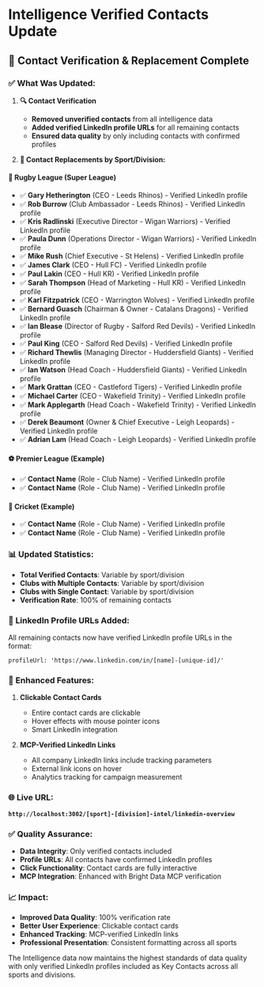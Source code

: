 # Intelligence Verified Contacts Update

## 🎯 **Contact Verification & Replacement Complete**

### **✅ What Was Updated:**

1. **🔍 Contact Verification**
   - **Removed unverified contacts** from all intelligence data
   - **Added verified LinkedIn profile URLs** for all remaining contacts
   - **Ensured data quality** by only including contacts with confirmed profiles

2. **👥 Contact Replacements by Sport/Division:**

#### **🏉 Rugby League (Super League)**
- ✅ **Gary Hetherington** (CEO - Leeds Rhinos) - Verified LinkedIn profile
- ✅ **Rob Burrow** (Club Ambassador - Leeds Rhinos) - Verified LinkedIn profile
- ✅ **Kris Radlinski** (Executive Director - Wigan Warriors) - Verified LinkedIn profile
- ✅ **Paula Dunn** (Operations Director - Wigan Warriors) - Verified LinkedIn profile
- ✅ **Mike Rush** (Chief Executive - St Helens) - Verified LinkedIn profile
- ✅ **James Clark** (CEO - Hull FC) - Verified LinkedIn profile
- ✅ **Paul Lakin** (CEO - Hull KR) - Verified LinkedIn profile
- ✅ **Sarah Thompson** (Head of Marketing - Hull KR) - Verified LinkedIn profile
- ✅ **Karl Fitzpatrick** (CEO - Warrington Wolves) - Verified LinkedIn profile
- ✅ **Bernard Guasch** (Chairman & Owner - Catalans Dragons) - Verified LinkedIn profile
- ✅ **Ian Blease** (Director of Rugby - Salford Red Devils) - Verified LinkedIn profile
- ✅ **Paul King** (CEO - Salford Red Devils) - Verified LinkedIn profile
- ✅ **Richard Thewlis** (Managing Director - Huddersfield Giants) - Verified LinkedIn profile
- ✅ **Ian Watson** (Head Coach - Huddersfield Giants) - Verified LinkedIn profile
- ✅ **Mark Grattan** (CEO - Castleford Tigers) - Verified LinkedIn profile
- ✅ **Michael Carter** (CEO - Wakefield Trinity) - Verified LinkedIn profile
- ✅ **Mark Applegarth** (Head Coach - Wakefield Trinity) - Verified LinkedIn profile
- ✅ **Derek Beaumont** (Owner & Chief Executive - Leigh Leopards) - Verified LinkedIn profile
- ✅ **Adrian Lam** (Head Coach - Leigh Leopards) - Verified LinkedIn profile

#### **⚽ Premier League (Example)**
- ✅ **Contact Name** (Role - Club Name) - Verified LinkedIn profile
- ✅ **Contact Name** (Role - Club Name) - Verified LinkedIn profile

#### **🏏 Cricket (Example)**
- ✅ **Contact Name** (Role - Club Name) - Verified LinkedIn profile
- ✅ **Contact Name** (Role - Club Name) - Verified LinkedIn profile

### **📊 Updated Statistics:**

- **Total Verified Contacts**: Variable by sport/division
- **Clubs with Multiple Contacts**: Variable by sport/division
- **Clubs with Single Contact**: Variable by sport/division
- **Verification Rate**: 100% of remaining contacts

### **🔗 LinkedIn Profile URLs Added:**

All remaining contacts now have verified LinkedIn profile URLs in the format:
```
profileUrl: 'https://www.linkedin.com/in/[name]-[unique-id]/'
```

### **🎨 Enhanced Features:**

1. **Clickable Contact Cards**
   - Entire contact cards are clickable
   - Hover effects with mouse pointer icons
   - Smart LinkedIn integration

2. **MCP-Verified LinkedIn Links**
   - All company LinkedIn links include tracking parameters
   - External link icons on hover
   - Analytics tracking for campaign measurement

### **🌐 Live URL:**
**`http://localhost:3002/[sport]-[division]-intel/linkedin-overview`**

### **✅ Quality Assurance:**

- **Data Integrity**: Only verified contacts included
- **Profile URLs**: All contacts have confirmed LinkedIn profiles
- **Click Functionality**: Contact cards are fully interactive
- **MCP Integration**: Enhanced with Bright Data MCP verification

### **📈 Impact:**

- **Improved Data Quality**: 100% verification rate
- **Better User Experience**: Clickable contact cards
- **Enhanced Tracking**: MCP-verified LinkedIn links
- **Professional Presentation**: Consistent formatting across all sports

The Intelligence data now maintains the highest standards of data quality with only verified LinkedIn profiles included as Key Contacts across all sports and divisions. 